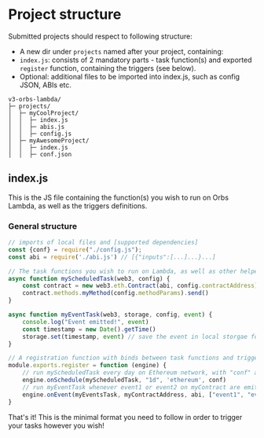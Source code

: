 # Project structure

Submitted projects should respect to following structure:

* A new dir under `projects` named after your project, containing:
* `index.js`: consists of 2 mandatory parts - task function(s) and exported `register` function, containing the triggers (see below).
* Optional: additional files to be imported into index.js, such as config JSON, ABIs etc.


```
v3-orbs-lambda/
├─ projects/
│  ├─ myCoolProject/
│  │  ├─ index.js
│  │  ├─ abis.js
│  │  ├─ config.js
│  ├─ myAwesomeProject/
│  │  ├─ index.js
│  │  ├─ conf.json

```
## index.js
This is the JS file containing the function(s) you wish to run on Orbs Lambda, as well as the triggers definitions.

### General structure

```javascript
// imports of local files and [supported dependencies]
const {conf} = require("./config.js");
const abi = require('./abi.js') // [{"inputs":[...]...}...]

// The task functions you wish to run on Lambda, as well as other helper functions you may implement.
async function myScheduledTask(web3, config) {
    const contract = new web3.eth.Contract(abi, config.contractAddress)
    contract.methods.myMethod(config.methodParams).send()
}

async function myEventTask(web3, storage, config, event) {
    console.log("Event emitted!", event)
    const timestamp = new Date().getTime()
    storage.set(timestamp, event) // save the event in local storgae for later usage
}

// A registration function with binds between task functions and triggers
module.exports.register = function (engine) {
    // run myScheduledTask every day on Ethereum network, with "conf" as configuration
    engine.onSchedule(myScheduledTask, "1d", 'ethereum', conf)
    // run myEventTask whenever event1 or event2 on myContract are emitted
    engine.onEvent(myEventsTask, myContractAddress, abi, ["event1", "event2"], 'polygon', conf)
}
```
That's it! This is the minimal format you need to follow in order to trigger your tasks however you wish!
